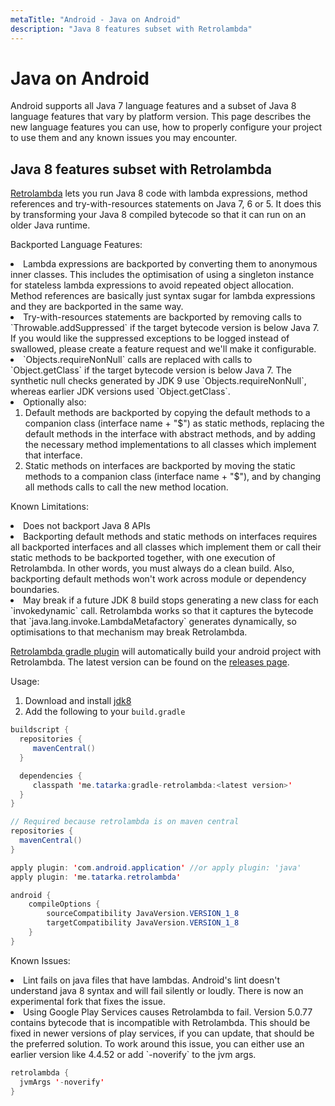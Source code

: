 ```yaml
---
metaTitle: "Android - Java on Android"
description: "Java 8 features subset with Retrolambda"
---
```


# Java on Android


Android supports all Java 7 language features and a subset of Java 8 language features that vary by platform version. This page describes the new language features you can use, how to properly configure your project to use them and any known issues you may encounter.



## Java 8 features subset with Retrolambda


[Retrolambda](https://github.com/orfjackal/retrolambda) lets you run Java 8 code with lambda expressions, method references and try-with-resources statements on Java 7, 6 or 5. It does this by transforming your Java 8 compiled bytecode so that it can run on an older Java runtime.

Backported Language Features:

<li>
Lambda expressions are backported by converting them to anonymous inner classes. This includes the optimisation of using a singleton instance for stateless lambda expressions to avoid repeated object allocation. Method references are basically just syntax sugar for lambda expressions and they are backported in the same way.
</li>
<li>
Try-with-resources statements are backported by removing calls to `Throwable.addSuppressed` if the target bytecode version is below Java 7. If you would like the suppressed exceptions to be logged instead of swallowed, please create a feature request and we'll make it configurable.
</li>
<li>
`Objects.requireNonNull` calls are replaced with calls to `Object.getClass` if the target bytecode version is below Java 7. The synthetic null checks generated by JDK 9 use `Objects.requireNonNull`, whereas earlier JDK versions used `Object.getClass`.
</li>
<li>
Optionally also:
<ol>
<li>
Default methods are backported by copying the default methods to a companion class (interface name + "$") as static methods, replacing the default methods in the interface with abstract methods, and by adding the necessary method implementations to all classes which implement that interface.
</li>
<li>
Static methods on interfaces are backported by moving the static methods to a companion class (interface name + "$"), and by changing all methods calls to call the new method location.
</li>
</ol>
</li>

Known Limitations:

<li>
Does not backport Java 8 APIs
</li>
<li>
Backporting default methods and static methods on interfaces requires all backported interfaces and all classes which implement them or call their static methods to be backported together, with one execution of Retrolambda. In other words, you must always do a clean build. Also, backporting default methods won't work across module or dependency boundaries.
</li>
<li>
May break if a future JDK 8 build stops generating a new class for each `invokedynamic` call. Retrolambda works so that it captures the bytecode that `java.lang.invoke.LambdaMetafactory` generates dynamically, so optimisations to that mechanism may break Retrolambda.
</li>

[Retrolambda gradle plugin](https://github.com/evant/gradle-retrolambda) will automatically build your android project with Retrolambda. The latest version can be found on the [releases page](https://github.com/evant/gradle-retrolambda/releases).

Usage:

1. Download and install [jdk8](http://www.oracle.com/technetwork/java/javase/downloads/jdk8-downloads-2133151.html)
1. Add the following to your `build.gradle`

```java
buildscript {
  repositories {
     mavenCentral()
  }

  dependencies {
     classpath 'me.tatarka:gradle-retrolambda:<latest version>'
  }
}

// Required because retrolambda is on maven central
repositories {
  mavenCentral()
}

apply plugin: 'com.android.application' //or apply plugin: 'java'
apply plugin: 'me.tatarka.retrolambda'

android {
    compileOptions {
        sourceCompatibility JavaVersion.VERSION_1_8
        targetCompatibility JavaVersion.VERSION_1_8
    }
}

```

Known Issues:

<li>
Lint fails on java files that have lambdas. Android's lint doesn't understand java 8 syntax and will fail silently or loudly. There is now an experimental fork that fixes the issue.
</li>
<li>
Using Google Play Services causes Retrolambda to fail. Version 5.0.77 contains bytecode that is incompatible with Retrolambda. This should be fixed in newer versions of play services, if you can update, that should be the preferred solution. To work around this issue, you can either use an earlier version like 4.4.52 or add `-noverify` to the jvm args.
</li>

```java
retrolambda {
  jvmArgs '-noverify'
}

```

